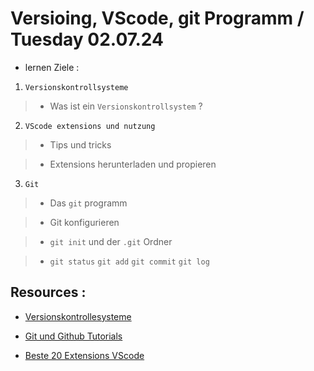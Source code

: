 # Versioing, VScode, git Programm / Tuesday 02.07.24

- lernen Ziele :

1. `Versionskontrollsysteme`

> - Was ist ein `Versionskontrollsystem` ?

2. `VScode extensions und nutzung`

> - Tips und tricks

> - Extensions herunterladen und propieren

3. `Git`

> - Das `git` programm

> - Git konfigurieren

> - `git init` und der `.git` Ordner

> - `git status` `git add` `git commit` `git log`

## Resources :

- [Versionskontrollesysteme](https://learn.microsoft.com/de-de/devops/develop/git/what-is-version-control)

- [Git und Github Tutorials](https://youtube.com/playlist?list=PLNmsVeXQZj7rbmmqb1Lt_RGU4DEhelTrR&si=Qc9unVtr063t4_Bp)

- [Beste 20 Extensions VScode](https://x-team.com/blog/best-vscode-extensions)
